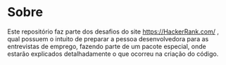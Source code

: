 # Sobre
Este repositório faz parte dos desafios do site https://HackerRank.com/ , qual possuem o intuito de preparar a pessoa desenvolvedora para as entrevistas de emprego, fazendo parte de um pacote especial, onde estarão explicados detalhadamente o que ocorreu na criação do código.
